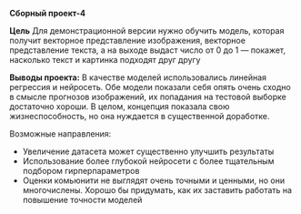 **Сборный проект-4**


**Цель**
Для демонстрационной версии нужно обучить модель, которая получит векторное представление изображения, векторное представление текста, а на выходе выдаст число от 0 до 1 — покажет, насколько текст и картинка подходят друг другу

**Выводы проекта:**
В качестве моделей использовались линейная регрессия и нейросеть.
Обе модели показали себя опять очень сходно в смысле прогнозов изображений, их попадания на тестовой выборке достаточно хороши.
В целом, концепция показала свою жизнеспособность, но она нуждается в существенной доработке.

Возможные направления:

- Увеличение датасета может существенно улучшить результаты
- Использование более глубокой нейросети с более тщательным подбором гирперпараметров
- Оценки комьюнити не выглядят очень точными и ценными, но они многочислены. Хорошо бы придумать, как их заставить работать на повышение точности моделей
